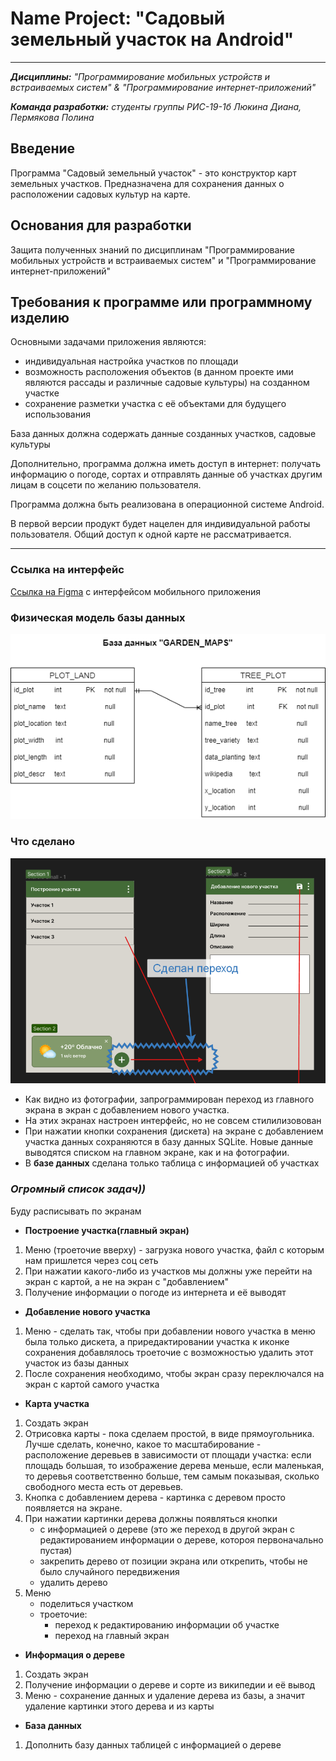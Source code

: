 # Name Project: "Садовый земельный участок на Android"
____
***Дисциплины:*** *"Программирование мобильных устройств и встраиваемых систем" & "Программирование интернет-приложений"*

***Команда разработки:*** *студенты группы РИС-19-1б Люкина Диана, Пермякова Полина*

## Введение
Программа "Садовый земельный участок" - это конструктор карт земельных участков. Предназначена для сохранения данных о расположении садовых культур на карте.

## Основания для разработки
Защита полученных знаний по дисциплинам "Программирование мобильных устройств и встраиваемых систем" и "Программирование интернет-приложений"

## Требования к программе или программному изделию
Основными задачами приложения являются:
- индивидуальная настройка участков по площади
- возможность расположения объектов (в данном проекте ими являются рассады и различные садовые культуры) на созданном участке
- сохранение разметки участка с её объектами для будущего использования

База данных должна содержать данные созданных участков, садовые культуры

Дополнительно, программа должна иметь доступ в интернет: получать информацию о погоде, сортах и отправлять данные об участках другим лицам в соцсети по желанию пользователя. 

Программа должна быть реализована в операционной системе Android.

В первой версии продукт будет нацелен для индивидуальной работы пользователя. Общий доступ к одной карте не рассматривается.

--- 

### Ссылка на интерфейс
[Ссылка на Figma](https://www.figma.com/file/WTgZHccmoqRfi1nr9tXf8D/Garden-Application?node-id=0%3A1&t=lTV5qti7NxaPDrvz-0) с интерфейсом мобильного приложения

### Физическая модель базы данных
![Модель базы данных](/img/%D0%94%D0%B8%D0%B0%D0%B3%D1%80%D0%B0%D0%BC%D0%BC%D0%B0%20%D0%B1%D0%B5%D0%B7%20%D0%BD%D0%B0%D0%B7%D0%B2%D0%B0%D0%BD%D0%B8%D1%8F.drawio.png)

### Что сделано
![Сделанная часть на момент 6.12.22](/img/made.png)

* Как видно из фотографии, запрограммирован переход из главного экрана в экран с добавлением нового участка. 
* На этих экранах настроен интерфейс, но не совсем стилилизовован
* При нажатии кнопки сохранения (дискета) на экране с добавлением участка данных сохраняются в базу данных SQLite. Новые данные выводятся списком на главном экране, как и на фотографии. 
* В __базе данных__ сделана только таблица с информацией об участках

### ***Огромный список задач))***
Буду расписывать по экранам
* __Построение участка(главный экран)__

1. Меню (троеточие вверху) - загрузка нового участка, файл с которым нам пришлется через соц сеть
2. При нажатии какого-либо из участков мы должны уже перейти на экран с картой, а не на экран с "добавлением"
3. Получение информации о погоде из интернета и её выводят

* __Добавление нового участка__
1. Меню - сделать так, чтобы при добавлении нового участка в меню была только дискета, а приредактировании участка к иконке сохранения добавлялось троеточие с возможностью удалить этот участок из базы данных 
2. После сохранения необходимо, чтобы экран сразу переключался на экран с картой самого участка

* __Карта участка__
1. Создать экран
2. Отрисовка карты - пока сделаем простой, в виде прямоугольника. Лучше сделать, конечно, какое то масштабирование - расположение деревьев в зависимости от площади участка: если площадь большая, то изображение дерева меньше, если маленькая, то деревья соответственно больше, тем самым показывая, сколько свободного места есть от деревьев.
3. Кнопка с добавлением дерева - картинка с деревом просто появляется на экране.
4. При нажатии картинки дерева должны появляться кнопки 
    * с информацией о дереве (это же переход в другой экран с редактированием информации о дереве, котороя первоначально пустая)
    * закрепить дерево от позиции экрана или открепить, чтобы не было случайного передвижения 
    * удалить дерево
5. Меню 
    * поделиться участком 
    * троеточие: 
        * переход к редактированию информации об участке
        * переход на главный экран

* __Информация о дереве__
1. Создать экран
2. Получение информации о дереве и сорте из википедии и её вывод 
3. Меню - сохранение данных и удаление дерева из базы, а значит удаление картинки этого дерева и из карты

* __База данных__
1. Дополнить базу данных таблицей с информацией о дереве

